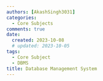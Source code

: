 ```yaml
---
authors: [AkashSingh3031]
categories:
  - Core Subjects
comments: true
date:
  created: 2023-10-08
  # updated: 2023-10-05
tags:
  - Core Subject
  - DBMS
title: Database Management System
---
```

